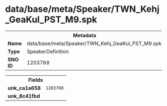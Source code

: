 <h1>data/base/meta/Speaker/TWN_Kehj_GeaKul_PST_M9.spk</h1><table><tr><th colspan="100%">Metadata</th></tr><tr><td><b>Name</b></td><td>data/base/meta/Speaker/TWN_Kehj_GeaKul_PST_M9.spk</td></tr><tr><td><b>Type</b></td><td>SpeakerDefinition</td></tr><tr><td><b>SNO ID</b></td><td>1203768</td></tr></table>

<table><tr><th colspan="100%">Fields</th></tr><tr><td><b>unk_ca1a658</b></td><td><code>1203768</code></td></tr><tr><td><b>unk_8c41fbd</b></td><td></td></tr></table>

